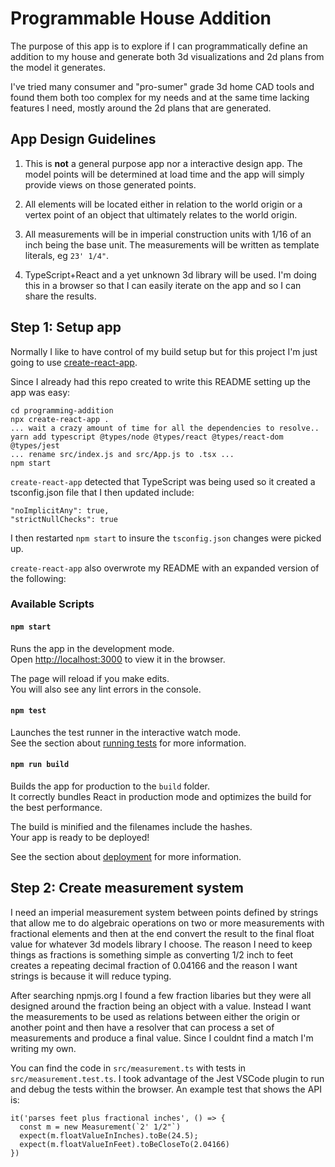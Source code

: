 # Programmable House Addition

The purpose of this app is to explore if I can programmatically define an addition to my house and generate both 3d visualizations and 2d plans from the model it generates.

I've tried many consumer and "pro-sumer" grade 3d home CAD tools and found them both too complex for my needs and at the same time lacking features I need, mostly around the 2d plans that are
generated.

## App Design Guidelines

1. This is **not** a general purpose app nor a interactive design app.  The model points will be determined at load time and the app will simply provide views on those generated points.

2. All elements will be located either in relation to the world origin or a vertex point of an object that ultimately relates to the world origin.

3. All measurements will be in imperial construction units with 1/16 of an inch being the base unit. The measurements will be written as template literals, eg `23' 1/4"`.

4. TypeScript+React and a yet unknown 3d library will be used.  I'm doing this in a browser so that I can easily iterate on the app and so I can share the results.

## Step 1: Setup app

Normally I like to have control of my build setup but for this project I'm just going to use [create-react-app](https://facebook.github.io/create-react-app/).

Since I already had this repo created to write this README setting up the app was easy:

```
cd programming-addition
npx create-react-app .
... wait a crazy amount of time for all the dependencies to resolve..
yarn add typescript @types/node @types/react @types/react-dom @types/jest
... rename src/index.js and src/App.js to .tsx ...
npm start
```

`create-react-app` detected that TypeScript was being used so it created a tsconfig.json file
that I then updated include:

```
"noImplicitAny": true,
"strictNullChecks": true
```

I then restarted `npm start` to insure the `tsconfig.json` changes were picked up.

`create-react-app` also overwrote my README with an expanded version of the following:

### Available Scripts

#### `npm start`

Runs the app in the development mode.<br>
Open [http://localhost:3000](http://localhost:3000) to view it in the browser.

The page will reload if you make edits.<br>
You will also see any lint errors in the console.

#### `npm test`

Launches the test runner in the interactive watch mode.<br>
See the section about [running tests](https://facebook.github.io/create-react-app/docs/running-tests) for more information.

#### `npm run build`

Builds the app for production to the `build` folder.<br>
It correctly bundles React in production mode and optimizes the build for the best performance.

The build is minified and the filenames include the hashes.<br>
Your app is ready to be deployed!

See the section about [deployment](https://facebook.github.io/create-react-app/docs/deployment) for more information.

## Step 2: Create measurement system

I need an imperial measurement system between points defined by strings that allow me to do algebraic operations on two or more measurements with fractional elements and then at the end convert the result to the final float value for whatever 3d models library I choose.  The reason I need to keep things as fractions is something simple as converting 1/2 inch to feet creates a repeating decimal fraction of 0.04166 and the reason I want strings is because it will reduce typing.

After searching npmjs.org I found a few fraction libaries but they were all designed around the fraction being an object with a value.  Instead I want the measurements to be used as relations between either the origin or another point and then have a resolver that can process a set of measurements and produce a final value. Since I couldnt find a match I'm writing my own.

You can find the code in `src/measurement.ts` with tests in `src/measurement.test.ts`.  I took advantage of the Jest VSCode plugin to run and debug the tests within the browser.  An example test that shows the API is:

```
it('parses feet plus fractional inches', () => {
  const m = new Measurement(`2' 1/2"`)
  expect(m.floatValueInInches).toBe(24.5);
  expect(m.floatValueInFeet).toBeCloseTo(2.04166)
})
```


